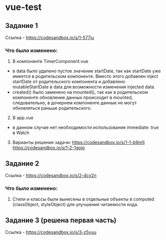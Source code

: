 # vue-test

## Задание 1
Ссылка - https://codesandbox.io/s/1-577iu

### Что было изменено:

1. В компоненте TimerComponent.vue
- в data было удалено пустое значение startDate, так как startDate уже имеется в родительском компоненте. 
Вместо этого добавлен inject startDate от родительского компонента и добавлено mutableStartDate в data для возможности изменения injected data.
- created() было заменено на mounted(), так как в родительском компоненте обновление данных происходит в mounted, 
следовательно, в дочернем компоненте данные не могут обновляться раньше родительского.

2. В app.vue 
- в данном случае нет необходимости использования immediate: true в Watch

3. Варианты решения задачи: 
https://codesandbox.io/s/1-1-b9m1j
https://codesandbox.io/s/1-2-1gojo

## Задание 2
Ссылка - https://codesandbox.io/s/2-dcv2n

### Что было изменено:

1. Стили и классы были вынесены в отдельные объекты в computed (classObject, styleObject) для улучшения читаемости кода.

## Задание 3 (решена первая часть)
Ссылка - https://codesandbox.io/s/3-z5vuu

